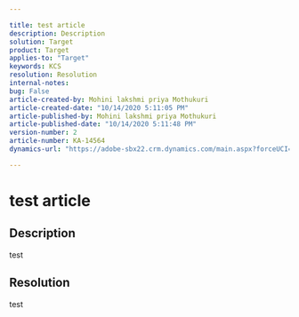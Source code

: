```yaml
---

title: test article  
description: Description  
solution: Target  
product: Target  
applies-to: "Target"  
keywords: KCS  
resolution: Resolution  
internal-notes:   
bug: False  
article-created-by: Mohini lakshmi priya Mothukuri  
article-created-date: "10/14/2020 5:11:05 PM"  
article-published-by: Mohini lakshmi priya Mothukuri  
article-published-date: "10/14/2020 5:11:48 PM"  
version-number: 2  
article-number: KA-14564  
dynamics-url: "https://adobe-sbx22.crm.dynamics.com/main.aspx?forceUCI=1&pagetype=entityrecord&etn=knowledgearticle&id=b7cd683b-400e-eb11-a813-000d3a98f7e7"

---
```


# test article

## Description

test

## Resolution

test
